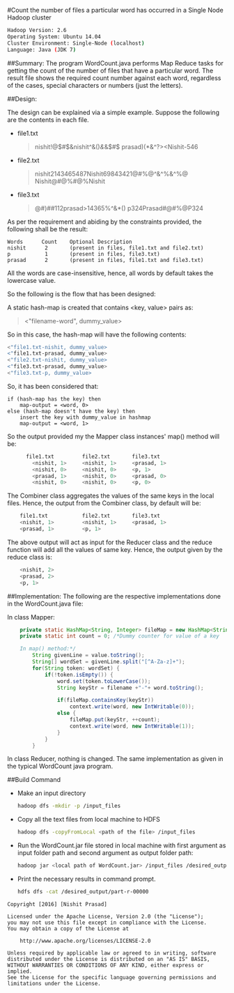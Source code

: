 #Count the number of files a particular word has occurred in a Single Node Hadoop cluster
```sh
Hadoop Version: 2.6
Operating System: Ubuntu 14.04
Cluster Environment: Single-Node (localhost)
Language: Java (JDK 7)
```
##Summary:
The program WordCount.java performs Map Reduce tasks for getting the count of the number of files that have a particular word. The result file shows the required count number against each word, regardless of the cases, special characters or numbers (just the letters).

##Design:

The design can be explained via a simple example.
Suppose the following are the contents in each file.

-   file1.txt
	>nishit!@$#$&nishit^&()*&*&$#$
	>prasad)(*&^?><Nishit-546

-   file2.txt
	>nishit2143465487Nishit69843421@#%@^&^%&^%@
	>Nishit@#@%#@%Nishit

-   file3.txt
	>@#)##112prasad>14365%^&*()
	>p324Prasad#@#%@P324

As per the requirement and abiding by the constraints provided, the following shall be the result:
```
Words      Count    Optional Description
nishit	    2		(present in files, file1.txt and file2.txt)
p	        1		(present in files, file3.txt)
prasad	    2		(present in files, file1.txt and file3.txt)
```
All the words are case-insensitive, hence, all words by default takes the lowercase value.

So the following is the flow that has been designed:

A static hash-map is created that contains <key, value> pairs as:
><"filename-word", dummy_value>

So in this case, the hash-map will have the following contents:
```sh
<"file1.txt-nishit, dummy_value>
<"file1.txt-prasad, dummy_value>
<"file2.txt-nishit, dummy_value>
<"file3.txt-prasad, dummy_value>
<"file3.txt-p, dummy_value>
```
So, it has been considered that:
```
if (hash-map has the key) then
	map-output = <word, 0>
else (hash-map doesn't have the key) then
	insert the key with dummy_value in hashmap
	map-output = <word, 1>
```
So the output provided my the Mapper class instances' map() method will be:
```sh
      file1.txt			file2.txt		file3.txt
		<nishit, 1>		<nishit, 1>		<prasad, 1>
		<nishit, 0>		<nishit, 0>		<p, 1>
		<prasad, 1>		<nishit, 0>		<prasad, 0>
		<nishit, 0>		<nishit, 0>		<p, 0>
```
The Combiner class aggregates the values of the same keys in the local files.
Hence, the output from the Combiner class, by default will be:
```sh
    file1.txt			file2.txt		file3.txt
	<nishit, 1>		    <nishit, 1>		<prasad, 1>
	<prasad, 1>			<p, 1>
```
The above output will act as input for the Reducer class and the reduce function will add all the values of same key.
Hence, the output given by the reduce class is:
```sh
    <nishit, 2>
    <prasad, 2>
    <p, 1>
```
##Implementation:
The following are the respective implementations done in the WordCount.java file:

In class Mapper:
```java
	private static HashMap<String, Integer> fileMap = new HashMap<String, Integer>();
	private static int count = 0; /*Dummy counter for value of a key

	In map() method:*/
		String givenLine = value.toString();
		String[] wordSet = givenLine.split("[^A-Za-z]+");
		for(String token: wordSet) {
			if(!token.isEmpty()) {
				word.set(token.toLowerCase());
				String keyStr = filename +"-"+ word.toString();

				if(fileMap.containsKey(keyStr))
					context.write(word, new IntWritable(0));
				else {
					fileMap.put(keyStr, ++count);
					context.write(word, new IntWritable(1));
				}
			}
		}
```
In class Reducer, nothing is changed. The same implementation as given in the typical WordCount java program.

##Build Command

- Make an input directory

    ```sh
    hadoop dfs -mkdir -p /input_files
    ```
- Copy all the text files from local machine to HDFS

    ```sh
    hadoop dfs -copyFromLocal <path of the file> /input_files
    ```
- Run the WordCount.jar file stored in local machine with first argument as input folder path and second argument as output folder path:

    ```sh
    hadoop jar <local path of WordCount.jar> /input_files /desired_output
    ```
- Print the necessary results in command prompt.

    ```sh	
    hdfs dfs -cat /desired_output/part-r-00000
    ```

```
Copyright [2016] [Nishit Prasad]

Licensed under the Apache License, Version 2.0 (the "License");
you may not use this file except in compliance with the License.
You may obtain a copy of the License at

    http://www.apache.org/licenses/LICENSE-2.0

Unless required by applicable law or agreed to in writing, software
distributed under the License is distributed on an "AS IS" BASIS,
WITHOUT WARRANTIES OR CONDITIONS OF ANY KIND, either express or implied.
See the License for the specific language governing permissions and
limitations under the License.
```
